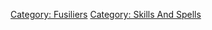 [Category: Fusiliers](Category:_Fusiliers "wikilink") [Category: Skills
And Spells](Category:_Skills_And_Spells "wikilink")
